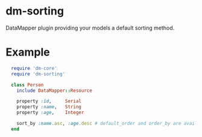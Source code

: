 # dm-sorting

DataMapper plugin providing your models a default sorting method.

# Example
  ```ruby
    require 'dm-core'
    require 'dm-sorting'

    class Person
      include DataMapper::Resource

      property :id,     Serial
      property :name,   String
      property :age,    Integer

      sort_by :name.asc, :age.desc # default_order and order_by are available too
    end
  ```
